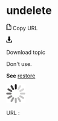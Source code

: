 # undelete

![Copy URL](media/undelete/Copy.png)
Copy URL

![Download](media/undelete/Download.png)

Download topic

Don't use. 

**See** [restore](https://worldready.cloudapp.net/Styleguide/Read?id=2700&topicid=35675)

![In progress](media/undelete/activity-large.gif)

URL :
